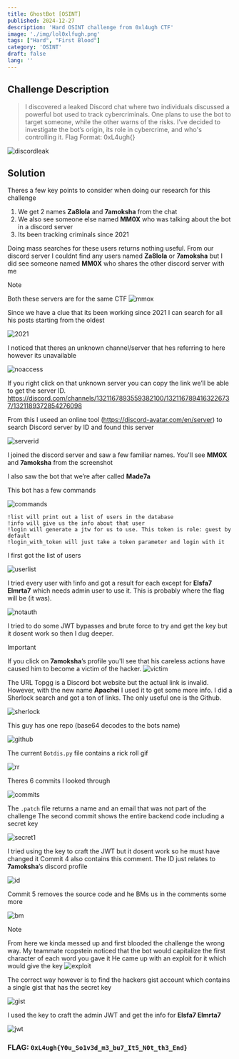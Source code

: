 ```yaml
---
title: GhostBot [OSINT]
published: 2024-12-27
description: 'Hard OSINT challenge from 0xl4ugh CTF'
image: './img/lol0xlfugh.png'
tags: ["Hard", "First Blood"]
category: 'OSINT'
draft: false 
lang: ''
---
```


## Challenge Description

> I discovered a leaked Discord chat where two individuals discussed a powerful bot used to track cybercriminals. One plans to use the bot to target someone, while the other warns of the risks. I’ve decided to investigate the bot’s origin, its role in cybercrime, and who's controlling it. Flag Format: 0xL4ugh{}

![discordleak](./img/discordleak.png "discordleak")

## Solution

Theres a few key points to consider when doing our research for this challenge
1. We get 2 names **Za8lola** and **7amoksha** from the chat
2. We also see someone else named **MM0X** who was talking about the bot in a discord server
3. Its been tracking criminals since 2021

Doing mass searches for these users returns nothing useful.
From our discord server I couldnt find any users named **Za8lola** or **7amoksha** but I did see someone named **MM0X** who shares the other discord server with me 

> [!NOTE]
> Both these servers are for the same CTF
![mmox](./img/mmox.png "mmox")

Since we have a clue that its been working since 2021 I can search for all his posts starting from the oldest

![2021](./img/2021.png "2021")

I noticed that theres an unknown channel/server that hes referring to here however its unavailable

![noaccess](./img/noaccess.png "noaccess")

If you right click on that unknown server you can copy the link we’ll be able to get the server ID. https://discord.com/channels/1321167893559382100/1321167894163226737/1321189372854276098

From this I useed an online tool (https://discord-avatar.com/en/server) to search Discord server by ID and found this server 

![serverid](./img/serverid.png "serverid")

I joined the discord server and saw a few familiar names. You'll see **MM0X** and **7amoksha** from the screenshot

I also saw the bot that we’re after called **Made7a**

This bot has a few commands

![commands](./img/commands.png "commands")

```
!list will print out a list of users in the database
!info will give us the info about that user
!login will generate a jtw for us to use. This token is role: guest by default
!login_with_token will just take a token parameter and login with it
```

I first got the list of users 

![userlist](./img/userlist.png "userlist")

I tried every user with !info and got a result for each except for **Elsfa7 Elmrta7** which needs admin user to use it. This is probably where the flag will be (it was).

![notauth](./img/notauth.png "notauth")

I tried to do some JWT bypasses and brute force to try and get the key but it dosent work so then I dug deeper.

> [!IMPORTANT]
> If you click on **7amoksha**’s profile you'll see that his careless actions have caused him to become a victim of the hacker.
![victim](./img/victim.png "victim")

The URL Topgg is a Discord bot website but the actual link is invalid. However, with the new name **Apachei** I used it to get some more info.
I did a Sherlock search and got a ton of links. The only useful one is the Github.

![sherlock](./img/sherlock.png "sherlock")

This guy has one repo (base64 decodes to the bots name)

![github](./img/github.png "github")

The current <code>Botdis.py</code> file contains a rick roll gif

![rr](./img/rr.png "rr")

Theres 6 commits I looked through 

![commits](./img/commits.png "commits")

The <code>.patch</code> file returns a name and an email that was not part of the challenge
The second commit shows the entire backend code including a secret key

![secret1](./img/secret1.png "secret1")

I tried using the key to craft the JWT but it dosent work so he must have changed it
Commit 4 also contains this comment. The ID just relates to **7amoksha**’s discord profile

![id](./img/id.png "id")

Commit 5 removes the source code and he BMs us in the comments some more

![bm](./img/bm.png "bm")

> [!NOTE]
> From here we kinda messed up and first blooded the challenge the wrong way. My teammate rcopstein noticed that the bot would capitalize the first character of each word you gave it
He came up with an exploit for it which would give the key
![exploit](./img/exploit.png "exploit")

The correct way however is to find the hackers gist account which contains a single gist that has the secret key

![gist](./img/gist.png "gist")

I used the key to craft the admin JWT and get the info for **Elsfa7 Elmrta7**

![jwt](./img/jwt.png "jwt")

### FLAG: ``0xL4ugh{Y0u_So1v3d_m3_bu7_It5_N0t_th3_End}``